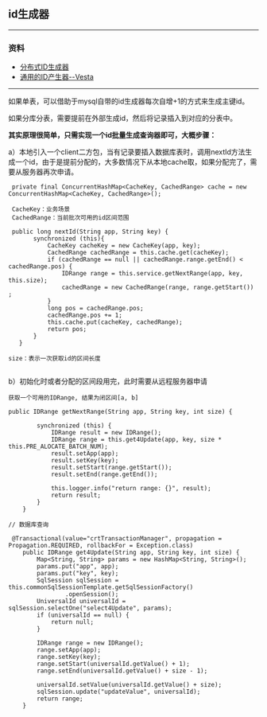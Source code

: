 ## id生成器

---

### 资料

* [分布式ID生成器](https://mp.weixin.qq.com/s/qO84jWhQ5O2mPafsHrh2bA)
* [通用的ID产生器--Vesta](https://gitee.com/robertleepeak/vesta-id-generator)


---
如果单表，可以借助于mysql自带的id生成器每次自增+1的方式来生成主键id。

如果分库分表，需要提前在外部生成id，然后将记录插入到对应的分表中。


**其实原理很简单，只需实现一个id批量生成查询器即可，大概步骤：**

a）本地引入一个client二方包，当有记录要插入数据库表时，调用nextId方法生成一个id，由于是提前分配的，大多数情况下从本地cache取，如果分配完了，需要从服务器再次申请。


```
 private final ConcurrentHashMap<CacheKey, CachedRange> cache = new ConcurrentHashMap<CacheKey, CachedRange>();
 
 CacheKey：业务场景
 CachedRange：当前批次可用的id区间范围
 ```
 
 ```
  public long nextId(String app, String key) {
        synchronized (this){
            CacheKey cacheKey = new CacheKey(app, key);
            CachedRange cachedRange = this.cache.get(cacheKey);
            if (cachedRange == null || cachedRange.range.getEnd() < cachedRange.pos) {
                IDRange range = this.service.getNextRange(app, key, this.size);
                cachedRange = new CachedRange(range, range.getStart()) ;
            }
            long pos = cachedRange.pos;
            cachedRange.pos += 1;
            this.cache.put(cacheKey, cachedRange);
            return pos;
        }
    }
    
size：表示一次获取id的区间长度
    
```

b）初始化时或者分配的区间段用完，此时需要从远程服务器申请


```
获取一个可用的IDRange, 结果为闭区间[a, b]

public IDRange getNextRange(String app, String key, int size) {

        synchronized (this) {
            IDRange result = new IDRange();
            IDRange range = this.get4Update(app, key, size * this.PRE_ALOCATE_BATCH_NUM);
            result.setApp(app);
            result.setKey(key);
            result.setStart(range.getStart());
            result.setEnd(range.getEnd());

            this.logger.info("return range: {}", result);
            return result;
        }
    }
```

```
// 数据库查询

 @Transactional(value="crtTransactionManager", propagation = Propagation.REQUIRED, rollbackFor = Exception.class)
    public IDRange get4Update(String app, String key, int size) {
        Map<String, String> params = new HashMap<String, String>();
        params.put("app", app);
        params.put("key", key);
        SqlSession sqlSession = this.commonSqlSessionTemplate.getSqlSessionFactory()
                .openSession();
        UniversalId universalId = sqlSession.selectOne("select4Update", params);
        if (universalId == null) {
            return null;
        }

        IDRange range = new IDRange();
        range.setApp(app);
        range.setKey(key);
        range.setStart(universalId.getValue() + 1);
        range.setEnd(universalId.getValue() + size - 1);

        universalId.setValue(universalId.getValue() + size);
        sqlSession.update("updateValue", universalId);
        return range;
    }
```

